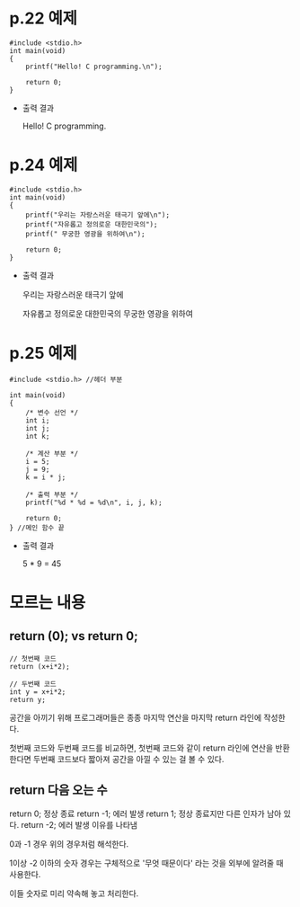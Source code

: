 # p.22 예제

```
#include <stdio.h>
int main(void)
{
	printf("Hello! C programming.\n");

	return 0;
}
```

- 출력 결과
  
  Hello! C programming.
  

# p.24 예제

```
#include <stdio.h>
int main(void)
{
	printf("우리는 자랑스러운 태극기 앞에\n");
	printf("자유롭고 정의로운 대한민국의");
	printf(" 무궁한 영광을 위하여\n");

	return 0;
}
```

- 출력 결과

  우리는 자랑스러운 태극기 앞에
  
  자유롭고 정의로운 대한민국의 무궁한 영광을 위하여

# p.25 예제

```
#include <stdio.h> //헤더 부분

int main(void)
{
	/* 변수 선언 */
	int i; 
	int j;
	int k;

	/* 계산 부분 */
	i = 5;
	j = 9;
	k = i * j;

	/* 출력 부분 */
	printf("%d * %d = %d\n", i, j, k);

	return 0;
} //메인 함수 끝
```

- 출력 결과

  5 * 9 = 45


# 모르는 내용

## return (0); vs return 0;

```
// 첫번째 코드
return (x+i*2);
```

```
// 두번째 코드
int y = x+i*2;
return y;
```

공간을 아끼기 위해 프로그래머들은 종종 마지막 연산을 마지막 return 라인에 작성한다.
  
첫번째 코드와 두번째 코드를 비교하면, 첫번째 코드와 같이 return 라인에 연산을 반환한다면
두번째 코드보다 짧아져 공간을 아낄 수 있는 걸 볼 수 있다.  


## return 다음 오는 수

return 0; 정상 종료
return -1; 에러 발생
return 1; 정상 종료지만 다른 인자가 남아 있다.
return -2; 에러 발생 이유를 나타냄

0과 -1 경우 위의 경우처럼 해석한다.

1이상 -2 이하의 숫자 경우는 구체적으로 '무엇 때문이다' 라는 것을 외부에 알려줄 때 사용한다. 

이들 숫자로 미리 약속해 놓고 처리한다. 
